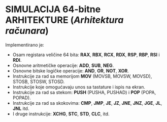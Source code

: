 # SIMULACIJA 64-bitne ARHITEKTURE (_Arhitektura računara_)

Implementirano je:

* Osam registara veličine 64 bita: **RAX**, **RBX**, **RCX**, **RDX**, **RSP**, **RBP**, **RSI** i **RDI**.
* Osnovne aritmetičke operacije: **ADD**, **SUB**, **NEG**.
* Osnovne bitske logičke operacije: **AND**, **OR**, **NOT**, **XOR**.
* Instrukcije za rad sa memorijom **MOV** (MOVSB, MOVSW, MOVSD), STOSB, STOSW, STOSD.
* Instrukcije koje omogućavaju unos sa tastature i ispis na ekran.
* Instrukcije za rad sa stekom: **PUSH** (PUSHA, PUSHAD) i **POP** (POPA, POPAD).
* Instrukcije za rad sa skokovima: **CMP**, **JMP**, **JE**, **JZ**, **JNE**, **JNZ**, **JGE**, **JL**, **JNL** itd.
* I druge instrukcije: **XCHG**, **STC**, **STD**, **CLC**, itd.

